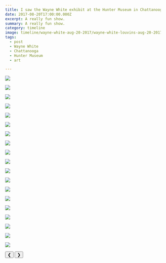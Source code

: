 ```yaml
---
title: I saw the Wayne White exhibit at the Hunter Museum in Chattanooga.
date: 2017-08-20T17:00:00.000Z
excerpt: A really fun show.
summary: A really fun show.
category: timeline
image: timeline/wayne-white-aug-20-2017/wayne-white-louvins-aug-20-2017.jpg
tags:
  - post
  - Wayne White
  - Chattanooga
  - Hunter Museum
  - art

---
```


<div id="viewport">

![](/static/img/timeline/wayne-white-aug-20-2017/wayne-white-louvins-aug-20-2017.jpg "") 

![](/static/img/timeline/wayne-white-aug-20-2017/wayne-white-broomhead-aug-20-2017.jpg "")

![](/static/img/timeline/wayne-white-aug-20-2017/wayne-white-cutout-aug-20-2017.jpg "")

![](/static/img/timeline/wayne-white-aug-20-2017/wayne-white-fluorescent-aug-20-2017.jpg "")

![](/static/img/timeline/wayne-white-aug-20-2017/wayne-white-hillbilly-head-aug-20-2017.jpg "")

![](/static/img/timeline/wayne-white-aug-20-2017/wayne-white-lbj-aug-20-2017.jpg "")

![](/static/img/timeline/wayne-white-aug-20-2017/wayne-white-misscar-aug-20-2017.jpg "")

![](/static/img/timeline/wayne-white-aug-20-2017/wayne-white-model-aug-20-2017.jpg "")

![](/static/img/timeline/wayne-white-aug-20-2017/wayne-white-stacedltrmodel-aug-20-2017.jpg "")

![](/static/img/timeline/wayne-white-aug-20-2017/wayne-white-wall-aug-20-2017.jpg "")

![](/static/img/timeline/wayne-white-aug-20-2017/wayne-white-wall2-aug-20-2017.jpg "")

![](/static/img/timeline/wayne-white-aug-20-2017/wayne-white-wallart-aug-20-2017.jpg "")

![](/static/img/timeline/wayne-white-aug-20-2017/wayne-white-watercolor-aug-20-2017.jpg "")

![](/static/img/timeline/wayne-white-aug-20-2017/wayne-white-zines-aug-20-2017.jpg "") 

![](/static/img/timeline/wayne-white-aug-20-2017/wayne-white-5-aug-20-2017.jpg "") 

![](/static/img/timeline/wayne-white-aug-20-2017/wayne-white-6-aug-20-2017.jpg "") 

![](/static/img/timeline/wayne-white-aug-20-2017/wayne-white-7-aug-20-2017.jpg "") 

![](/static/img/timeline/wayne-white-aug-20-2017/wayne-white-8-aug-20-2017.jpg "") 

![](/static/img/timeline/wayne-white-aug-20-2017/wayne-white-9-aug-20-2017.jpg "") 

</div>
<div class="flex row-reverse space-between">
  <div id="caption"></div>
  <div class="prevnext-container">
    <button id="buttonPrevious">&#10094;</button>
    <button id="buttonNext">&#10095;</button>
  </div>
</div>